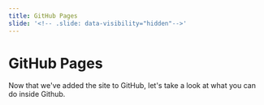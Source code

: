 ```yaml
---
title: GitHub Pages
slide: '<!-- .slide: data-visibility="hidden"-->'
---
```


<!-- .slide: data-state="layout-title" class="bg-dark"-->

# GitHub Pages

> > >

Now that we've added the site to GitHub, let's take a look at what you can do inside Github.

